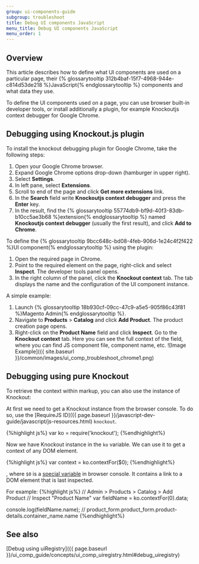 ```yaml
---
group: ui-components-guide
subgroup: troubleshoot
title: Debug UI components JavaScript
menu_title: Debug UI components JavaScript
menu_order: 1
---
```


## Overview

This article describes how to define what UI components are used on a particular page, their {% glossarytooltip 312b4baf-15f7-4968-944e-c814d53de218 %}JavaScript{% endglossarytooltip %} components and what data they use.

To define the UI components used on a page, you can use browser built-in developer tools, or install additionally a plugin, for example Knockoutjs context debugger for Google Chrome.

## Debugging using Knockout.js plugin

To install the knockout debugging plugin for Google Chrome, take the following steps:

1. Open your Google Chrome browser.
2. Expand Google Chrome options drop-down (hamburger in upper right).
3. Select **Settings**.
4. In left pane, select **Extensions**.
5. Scroll to end of the page and click **Get more extensions** link.
6. In the **Search** field write **Knockoutjs context debugger** and press the **Enter** key.
7. In the result, find the {% glossarytooltip 55774db9-bf9d-40f3-83db-b10cc5ae3b68 %}extension{% endglossarytooltip %} named **Knockoutjs context debugger** (usually the first result), and click **Add to Chrome**.

To define the {% glossarytooltip 9bcc648c-bd08-4feb-906d-1e24c4f2f422 %}UI component{% endglossarytooltip %} using the plugin:

1. Open the required page in Chrome.
2. Point to the required element on the page, right-click and select **Inspect**. The developer tools panel opens.
3. In the right column of the panel, click the **Knockout context** tab. The tab displays the name and the configuration of the UI component instance.

A simple example:

1. Launch {% glossarytooltip 18b930cf-09cc-47c9-a5e5-905f86c43f81 %}Magento Admin{% endglossarytooltip %}.
2. Navigate to **Products** > **Catalog** and click **Add Product**. The product creation page opens.
3. Right-click on the **Product Name** field and click **Inspect**. Go to the **Knockout context** tab. Here you can see the full context of the field, where you can find JS component file, component name, etc.
![Image Example]({{ site.baseurl }}/common/images/ui_comp_troubleshoot_chrome1.png)

## Debugging using pure Knockout

To retrieve the context within markup, you can also use the instance of Knockout:

At first we need to get a Knockout instance from the browser console. To do so, use the [RequireJS ID]({{ page.baseurl }}/javascript-dev-guide/javascript/js-resources.html) `knockout`.

{%highlight js%}
var ko = require('knockout');
{%endhighlight%}

Now we have Knockout instance in the `ko` variable. We can use it to get a context of any DOM element.

{%highlight js%}
var context = ko.contextFor($0);
{%endhighlight%}

, where `$0` is a [special variable](https://developers.google.com/web/tools/chrome-devtools/debug/command-line/command-line-reference#section-1) in browser console. It contains a link to a DOM element that is last inspected.

For example:
{%highlight js%}
// Admin > Products > Catalog > Add Product
// Inspect "Product Name"
var fieldName = ko.contextFor($0).$data;

console.log(fieldName.name); // product_form.product_form.product-details.container_name.name
{%endhighlight%}

## See also

[Debug using uiRegistry]({{ page.baseurl }}/ui_comp_guide/concepts/ui_comp_uiregistry.html#debug_uiregistry)
